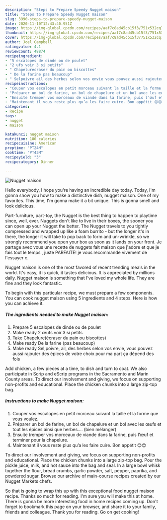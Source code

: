 ```yaml
---
description: "Steps to Prepare Speedy Nugget maison"
title: "Steps to Prepare Speedy Nugget maison"
slug: 3990-steps-to-prepare-speedy-nugget-maison
date: 2020-11-10T12:43:40.951Z
image: https://img-global.cpcdn.com/recipes/aaf7c8ad45cb15f3/751x532cq70/nugget-maison-photo-principale-de-la-recette.jpg
thumbnail: https://img-global.cpcdn.com/recipes/aaf7c8ad45cb15f3/751x532cq70/nugget-maison-photo-principale-de-la-recette.jpg
cover: https://img-global.cpcdn.com/recipes/aaf7c8ad45cb15f3/751x532cq70/nugget-maison-photo-principale-de-la-recette.jpg
author: Joel Campbell
ratingvalue: 4.1
reviewcount: 48874
recipeingredient:
- "5 escalopes de dinde ou de poulet"
- "2 ufs voir 3 si petits"
- " Chapelurecraser du pain ou biscottes"
- " De la farine pas beaucoup"
- " Selpoivre ail des herbes selon vos envie vous pouvez aussi rajouter des pices de votre choix pour ma part a dpend des fois"
recipeinstructions:
- "Couper vos escalopes en petit morceau suivant la taille et la forme que vous voulez."
- "Préparer un bol de farine, un bol de chapelure et un bol avec les œufs et tout les épices ainsi que herbes.... (bien mélanger)"
- "Ensuite tremper vos morceaux de viande dans la farine, puis l’œuf et terminer pour la chapelure."
- "Maintenant il vous reste plus qu’a les faire cuire. Bon appétit 😊😊"
categories:
- Recipe
tags:
- nugget
- maison

katakunci: nugget maison 
nutrition: 180 calories
recipecuisine: American
preptime: "PT24M"
cooktime: "PT43M"
recipeyield: "3"
recipecategory: Dinner

---
```



![Nugget maison](https://img-global.cpcdn.com/recipes/aaf7c8ad45cb15f3/751x532cq70/nugget-maison-photo-principale-de-la-recette.jpg)

Hello everybody, I hope you're having an incredible day today. Today, I'm gonna show you how to make a distinctive dish, nugget maison. One of my favorites. This time, I'm gonna make it a bit unique. This is gonna smell and look delicious.

Part-furniture, part-toy, the Nugget is the best thing to happen to playtime since, well, ever. Nuggets don&#39;t like to live in their boxes, the sooner you can open up your Nugget the better. The Nugget travels to you tightly compressed and wrapped up like a foam burrito - but the longer it&#39;s in there, the longer it will take to pop back to form and un-wrinkle, so we strongly recommend you open your box as soon as it lands on your front. Je partage avec vous une recette de nuggets fait maison que j&#39;adore et que je fais tout le temps , juste PARFAITE! je vous recommande vivement de l&#39;essayer c.

Nugget maison is one of the most favored of recent trending meals in the world. It's easy, it is quick, it tastes delicious. It is appreciated by millions daily. Nugget maison is something that I've loved my whole life. They are fine and they look fantastic.


To begin with this particular recipe, we must prepare a few components. You can cook nugget maison using 5 ingredients and 4 steps. Here is how you can achieve it.

<!--inarticleads1-->

##### The ingredients needed to make Nugget maison:

1. Prepare 5 escalopes de dinde ou de poulet
1. Make ready 2 œufs voir 3 si petits
1. Take  Chapelure(écraser du pain ou biscottes)
1. Make ready  De la farine (pas beaucoup)
1. Make ready  Sel,poivre, ail, des herbes selon vos envie, vous pouvez aussi rajouter des épices de votre choix pour ma part ça dépend des fois


Add chicken, a few pieces at a time, to dish and turn to coat. We also participate in Scrip and eScrip programs in the Sacramento and Marin County areas. To direct our involvement and giving, we focus on supporting non-profits and educational. Place the chicken chunks into a large zip-top bag. 

<!--inarticleads2-->

##### Instructions to make Nugget maison:

1. Couper vos escalopes en petit morceau suivant la taille et la forme que vous voulez.
1. Préparer un bol de farine, un bol de chapelure et un bol avec les œufs et tout les épices ainsi que herbes.... (bien mélanger)
1. Ensuite tremper vos morceaux de viande dans la farine, puis l’œuf et terminer pour la chapelure.
1. Maintenant il vous reste plus qu’a les faire cuire. Bon appétit 😊😊


To direct our involvement and giving, we focus on supporting non-profits and educational. Place the chicken chunks into a large zip-top bag. Pour the pickle juice, milk, and hot sauce into the bag and seal. In a large bowl whisk together the flour, bread crumbs, garlic powder, salt, pepper, paprika, and powdered sugar. Browse our archive of main-course recipes created by our Nugget Markets chefs. 

So that is going to wrap this up with this exceptional food nugget maison recipe. Thanks so much for reading. I'm sure you will make this at home. There is gonna be more interesting food in home recipes coming up. Don't forget to bookmark this page on your browser, and share it to your family, friends and colleague. Thank you for reading. Go on get cooking!
